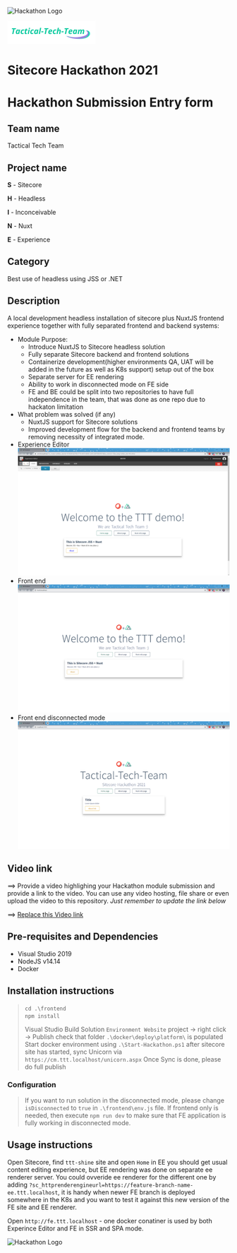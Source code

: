 ![Hackathon Logo](docs/images/hackathon.png?raw=true "Hackathon Logo")

![Hackathon Logo](docs/images/ttt-logo-small.png "Hackathon Logo")
# Sitecore Hackathon 2021

# Hackathon Submission Entry form

## Team name
Tactical Tech Team

## Project name
**S** - Sitecore

**H** - Headless

**I** - Inconceivable

**N** - Nuxt

**E** - Experience

## Category
Best use of headless using JSS or .NET

## Description
A local development headless installation of sitecore plus NuxtJS frontend experience together with fully separated frontend and backend systems:
  - Module Purpose:
    - Introduce NuxtJS to Sitecore headless solution
    - Fully separate Sitecore backend and frontend solutions
    - Containerize development(higher environments QA, UAT will be added in the future as well as K8s support) setup out of the box
    - Separate server for EE rendering
    - Ability to work in disconnected mode on FE side
    - FE and BE could be split into two repositories to have full independence in the team, that was done as one repo due to hackaton limitation
  - What problem was solved (if any)
    - NuxtJS support for Sitecore solutions
    - Improved development flow for the backend and frontend teams by removing necessity of integrated mode.
  - Experience Editor ![EE](docs/images/ee.png "EE")
  - Front end ![FE](docs/images/fe.png "FE")
  - Front end disconnected mode ![FE Disconnected Mode](docs/images/fe-disconnected-mode.png "FE Disconnected Mode")
## Video link
⟹ Provide a video highlighing your Hackathon module submission and provide a link to the video. You can use any video hosting, file share or even upload the video to this repository. _Just remember to update the link below_

⟹ [Replace this Video link](#video-link)

## Pre-requisites and Dependencies
- Visual Studio 2019
- NodeJS v14.14
- Docker

## Installation instructions
> `cd .\frontend`  
> `npm install`
> 
> Visual Studio Build Solution
> `Environment Website` project -> right click -> Publish
> check that folder `.\docker\deploy\platform\` is populated
> Start docker environment using `.\Start-Hackathon.ps1`
> after sitecore site has started, sync Unicorn via `https://cm.ttt.localhost/unicorn.aspx`
> Once Sync is done, please do full publish

### Configuration
> If you want to run solution in the disconnected mode, please change `isDisconnected` to `true` in `.\frontend\env.js` file.
> If frontend only is needed, then execute `npm run dev` to make sure that FE application is fully working in disconnected mode.

## Usage instructions
Open Sitecore, find `ttt-shine` site and open `Home` in EE you should get usual content editing experience, but EE rendering was done on separate ee renderer server.
You could ovveride ee renderer for the different one by adding `?sc_httprenderengineurl=https://feature-branch-name-ee.ttt.localhost`, it is handy when newer FE branch is deployed somewhere in the K8s and you want to test it against this new version of the FE site and EE renderer.

Open `http://fe.ttt.localhost` - one docker conatiner is used by both Experince Editor and FE in SSR and SPA mode.

![Hackathon Logo](docs/images/hackathon.png?raw=true "Hackathon Logo")
